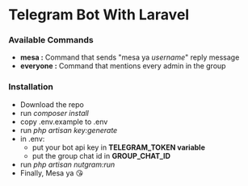 # Telegram Bot With Laravel

### Available Commands
- **mesa :** Command that sends "mesa ya *username*" reply message
- **everyone :** Command that mentions every admin in the group

### Installation
- Download the repo
- run *composer install*
- copy .env.example to .env
- run *php artisan key:generate*
- in .env:
  - put your bot api key in **TELEGRAM_TOKEN variable**
  - put the group chat id in **GROUP_CHAT_ID**
- run *php artisan nutgram:run*
- Finally, Mesa ya :kissing_heart:
